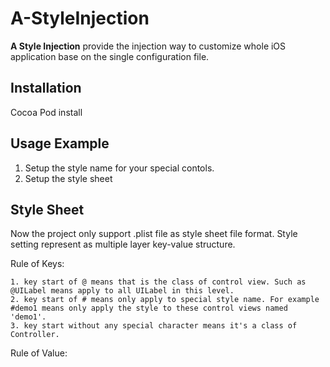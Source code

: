 # A-StyleInjection

**A Style Injection** provide the injection way to customize whole iOS application base on the single configuration file.



## Installation
Cocoa Pod install



## Usage Example
1. Setup the style name for your special contols.
2. Setup the style sheet

## Style Sheet
Now the project only support .plist file as style sheet file format. Style setting represent as multiple layer key-value structure.

Rule of Keys:
	
	1. key start of @ means that is the class of control view. Such as @UILabel means apply to all UILabel in this level.
	2. key start of # means only apply to special style name. For example #demo1 means only apply the style to these control views named 'demo1'.
	3. key start without any special character means it's a class of Controller. 

Rule of Value:
	

